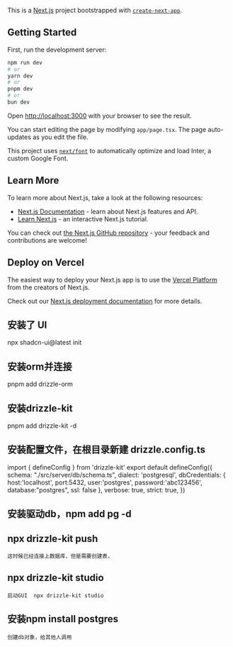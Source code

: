 This is a [Next.js](https://nextjs.org/) project bootstrapped with [`create-next-app`](https://github.com/vercel/next.js/tree/canary/packages/create-next-app).

## Getting Started

First, run the development server:

```bash
npm run dev
# or
yarn dev
# or
pnpm dev
# or
bun dev
```

Open [http://localhost:3000](http://localhost:3000) with your browser to see the result.

You can start editing the page by modifying `app/page.tsx`. The page auto-updates as you edit the file.

This project uses [`next/font`](https://nextjs.org/docs/basic-features/font-optimization) to automatically optimize and load Inter, a custom Google Font.

## Learn More

To learn more about Next.js, take a look at the following resources:

- [Next.js Documentation](https://nextjs.org/docs) - learn about Next.js features and API.
- [Learn Next.js](https://nextjs.org/learn) - an interactive Next.js tutorial.

You can check out [the Next.js GitHub repository](https://github.com/vercel/next.js/) - your feedback and contributions are welcome!

## Deploy on Vercel

The easiest way to deploy your Next.js app is to use the [Vercel Platform](https://vercel.com/new?utm_medium=default-template&filter=next.js&utm_source=create-next-app&utm_campaign=create-next-app-readme) from the creators of Next.js.

Check out our [Next.js deployment documentation](https://nextjs.org/docs/deployment) for more details.
## 安装了 UI
npx shadcn-ui@latest init
## 安装orm并连接
pnpm add drizzle-orm
## 安装drizzle-kit
pnpm add drizzle-kit -d
## 安装配置文件，在根目录新建 drizzle.config.ts
   import { defineConfig } from 'drizzle-kit'
export default defineConfig({
  schema: "./src/server/db/schema.ts",
  dialect: 'postgresql',
  dbCredentials: {
    host:'localhost',
      port:5432,
      user:'postgres',
      password:'abc123456',
      database:"postgres",
      ssl: false
  },
  verbose: true,
  strict: true,
})
##  安装驱动db，npm add pg -d
##   npx drizzle-kit push
    这时候已经连接上数据库，但是需要创建表，
##  npx drizzle-kit studio
    启动GUI  npx drizzle-kit studio
## 安装npm install postgres 
    创建db对象，给其他人调用